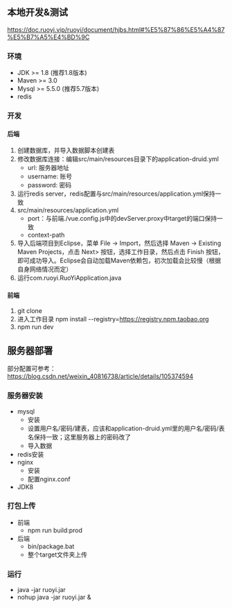 ## 本地开发&测试

https://doc.ruoyi.vip/ruoyi/document/hjbs.html#%E5%87%86%E5%A4%87%E5%B7%A5%E4%BD%9C

### 环境

- JDK >= 1.8 (推荐1.8版本)
- Maven >= 3.0
- Mysql >= 5.5.0 (推荐5.7版本)
- redis

### 开发

#### 后端

1. 创建数据库，并导入数据脚本创建表
2. 修改数据库连接：编辑src/main/resources目录下的application-druid.yml
   - url: 服务器地址
   - username: 账号
   - password: 密码
3. 运行redis server，redis配置与src/main/resources/application.yml保持一致
4. src/main/resources/application.yml
   - port：与前端./vue.config.js中的devServer.proxy中target的端口保持一致
   - context-path
5. 导入后端项目到Eclipse，菜单 File -> Import，然后选择 Maven -> Existing Maven Projects，点击 Next> 按钮，选择工作目录，然后点击 Finish 按钮，即可成功导入。Eclipse会自动加载Maven依赖包，初次加载会比较慢（根据自身网络情况而定）
6. 运行com.ruoyi.RuoYiApplication.java

#### 前端

1. git clone
2. 进入工作目录 npm install --registry=https://registry.npm.taobao.org
3. npm run dev

## 服务器部署

部分配置可参考：https://blog.csdn.net/weixin_40816738/article/details/105374594

### 服务器安装

- mysql
  - 安装
  - 设置用户名/密码/建表，应该和application-druid.yml里的用户名/密码/表名保持一致；这里服务器上的密码改了
  - 导入数据
- redis安装
- nginx
  - 安装
  - 配置nginx.conf
- JDK8

### 打包上传

- 前端
  - npm run build:prod
- 后端
  - bin/package.bat
  - 整个target文件夹上传

### 运行

- java -jar ruoyi.jar
- nohup java -jar ruoyi.jar &